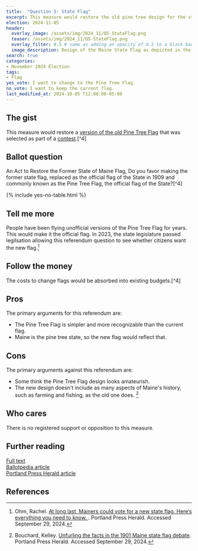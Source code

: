 ```yaml
---
title:  "Question 5: State Flag"
excerpt: This measure would restore the old pine tree design for the state flag.
election: 2024-11-05
header:
  overlay_image: /assets/img/2024_11/Q5-StateFlag.png
  teaser: /assets/img/2024_11/Q5-StateFlag.png
  overlay_filter: 0.5 # same as adding an opacity of 0.5 to a black background
  image_description: Design of the Maine State Flag as depicted in the Maine Citizen’s Guide to the Referendum Election. Displays a large drawn pine tree in the center with a blue, five point start in the top left.
search: true
categories:
- November 2024 Election
tags:
- Flag
yes_vote: I want to change to the Pine Tree Flag.
no_vote: I want to keep the current flag.
last_modified_at: 2024-10-05 T12:08:00-05:00
---
```

## The gist
This measure would restore a [version of the old Pine Tree Flag](https://www.maine.gov/sos/news/2024/Winner%20-%20Maine%20State%20Flag%20Redesign%20Contest.pdf) that was selected as part of a [contest](https://www.maine.gov/sos/news/2024/FlagContestWinningDesignUnveiled.html).[^4]

## Ballot question
An Act to Restore the Former State of Maine Flag, Do you favor making the former state flag, replaced as the official flag of the State in 1909 and commonly known as the Pine Tree Flag, the official flag of the State?[^4]

{% include yes-no-table.html %}


## Tell me more
People have been flying unofficial versions of the Pine Tree Flag for years. This would make it the official flag. In 2023, the state legislature passed legilsation allowing this referendum question to see whether citizens want the new flag.[^6]

## Follow the money
The costs to change flags would be absorbed into existing budgets.[^4]

## Pros
The primary arguments for this referendum are:
* The Pine Tree Flag is simpler and more recognizable than the current flag.
* Maine is the pine tree state, so the new flag would reflect that.

## Cons
The primary arguments against this referendum are:
* Some think the Pine Tree Flag design looks amateurish.
* The new design doesn't include as many aspects of Maine's history, such as farming and fishing, as the old one does. [^5]

## Who cares
There is no registered support or opposition to this measure.

## Further reading
[Full text](https://www.mainelegislature.org/legis/bills/getPDF.asp?paper=HP0054&item=1&snum=131)<br>
[Ballotpedia article](https://ballotpedia.org/Maine_Question_5,_State_Flag_Referendum_(2024))<br>
[Portland Press Herald article](https://www.pressherald.com/2024/09/13/at-long-last-mainers-could-vote-for-a-new-state-flag-heres-everything-you-need-to-know/)

## References
[^1]: Maine State Legislature. [An Act to Restore the Former State of Maine Flag](https://www.mainelegislature.org/legis/bills/getPDF.asp?paper=HP0054&item=1&snum=131). Accessed September 29, 2024.
[^2]: Ballotpedia State Desk. [Maine Question 5, State Flag Referendum (2024)
](https://ballotpedia.org/Maine_Question_5,_State_Flag_Referendum_(2024)). Ballotpedia. Accessed September 15, 2024.
[^3]: Maine Secretary of State. [Flag contest winning design unveiled](https://www.maine.gov/sos/news/2024/FlagContestWinningDesignUnveiled.html). Accessed September 29, 2024.
[^4}: Bellows, Shenna. [Maine Citizen’s Guide to the Referendum Election](https://www.maine.gov/sos/news/2024/2024%20Citizens%20Guide.pdf). Accessed September 29, 2024.
[^5]: Bouchard, Kelley. [Unfurling the facts in the 1901 Maine state flag debate](https://www.pressherald.com/2023/08/13/unfurling-the-facts-in-the-1901-maine-state-flag-debate/). Portland Press Herald. Accessed September 29, 2024.
[^6]: Ohm, Rachel. [At long last, Mainers could vote for a new state flag. Here’s everything you need to know.
](https://www.pressherald.com/2024/09/13/at-long-last-mainers-could-vote-for-a-new-state-flag-heres-everything-you-need-to-know/). Portland Press Herald. Accessed September 29, 2024.
